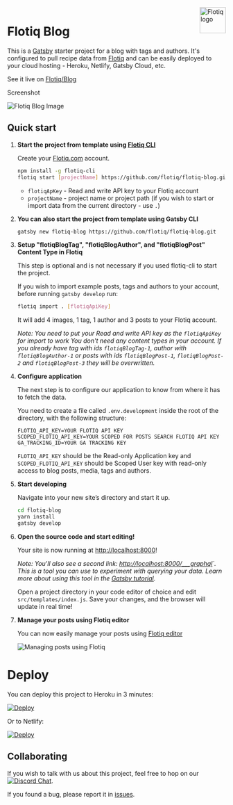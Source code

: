 <a href="https://flotiq.com/">
    <img src="https://editor.flotiq.com/fonts/fq-logo.svg" alt="Flotiq logo" title="Flotiq" align="right" height="60" />
</a>

Flotiq Blog
==============

This is a [Gatsby](https://gatsbyjs.org) starter project for a blog with tags and authors. It's configured to pull recipe data from [Flotiq](https://flotiq.com) and can be easily deployed to your cloud hosting - Heroku, Netlify, Gatsby Cloud, etc.

See it live on [Flotiq/Blog](https://flotiq.com/blog/)

Screenshot

![Flotiq Blog Image](./docs/Blog-Flotiq.png)

## Quick start

1. **Start the project from template using [Flotiq CLI]((https://github.com/flotiq/flotiq-cli))**

   Create your [Flotiq.com](https://flotiq.com) account.

    ```bash
   npm install -g flotiq-cli
   flotiq start [projectName] https://github.com/flotiq/flotiq-blog.git [flotiqApiKey]
    ```
    * `flotiqApKey` - Read and write API key to your Flotiq account
    * `projectName` - project name or project path (if you wish to start or import data from the current directory - use `.`)

3. **You can also start the project from template using Gatsby CLI**

    ```bash
    gatsby new flotiq-blog https://github.com/flotiq/flotiq-blog.git
    ```
4. **Setup "flotiqBlogTag", "flotiqBlogAuthor", and "flotiqBlogPost" Content Type in Flotiq**

   This step is optional and is not necessary if you used flotiq-cli to start the project.

   If you wish to import example posts, tags and authors to your account, before running `gatsby develop` run:

    ```sh
    flotiq import . [flotiqApiKey]
    ```

   It will add 4 images, 1 tag, 1 author and 3 posts to your Flotiq account.

   _Note: You need to put your Read and write API key as the `flotiqApiKey` for import to work You don't need any content types in your account. If you already have tag with ids `flotiqBlogTag-1`, author with `flotiqBlogAuthor-1` or posts with ids `flotiqBlogPost-1`, `flotiqBlogPost-2` and `flotiqBlogPost-3` they will be overwritten._

5. **Configure application**

   The next step is to configure our application to know from where it has to fetch the data.

   You need to create a file called `.env.development` inside the root of the directory, with the following structure:

    ```
    FLOTIQ_API_KEY=YOUR FLOTIQ API KEY
    SCOPED_FLOTIQ_API_KEY=YOUR SCOPED FOR POSTS SEARCH FLOTIQ API KEY
    GA_TRACKING_ID=YOUR GA TRACKING KEY
    ```
   
    `FLOTIQ_API_KEY` should be the Read-only Application key and `SCOPED_FLOTIQ_API_KEY` should be Scoped User key with read-only access to blog posts, media, tags and authors.
   
6. **Start developing**

    Navigate into your new site’s directory and start it up.

    ```sh
    cd flotiq-blog
    yarn install
    gatsby develop
    ```

7. **Open the source code and start editing!**

    Your site is now running at [http://localhost:8000](http://localhost:8000)!

    _Note: You'll also see a second link: _[http://localhost:8000/___graphql](http://localhost:8000/___graphql)`_. This is a tool you can use to experiment with querying your data. Learn more about using this tool in the [Gatsby tutorial](https://www.gatsbyjs.org/tutorial/part-five/#introducing-graphiql)._

    Open a project directory in your code editor of choice and edit `src/templates/index.js`. Save your changes, and the browser will update in real time!

8. **Manage your posts using Flotiq editor**

   You can now easily manage your posts using [Flotiq editor](https://editor.flotiq.com)

   ![Managing posts using Flotiq](docs/manage-posts.png)

# Deploy

You can deploy this project to Heroku in 3 minutes:

[![Deploy](https://www.herokucdn.com/deploy/button.svg)](https://heroku.com/deploy?template=https://github.com/flotiq/flotiq-blog)

Or to Netlify:

[![Deploy](https://www.netlify.com/img/deploy/button.svg)](https://app.netlify.com/start/deploy?repository=https://github.com/flotiq/flotiq-blog)

## Collaborating

If you wish to talk with us about this project, feel free to hop on our [![Discord Chat](https://img.shields.io/discord/682699728454025410.svg)](https://discord.gg/FwXcHnX).

If you found a bug, please report it in [issues](https://github.com/flotiq/flotiq-blog/issues).

